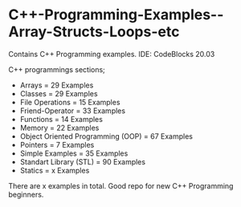 # C++-Programming-Examples--Array-Structs-Loops-etc
Contains C++ Programming examples. IDE: CodeBlocks 20.03 

C++ programmings sections;
- Arrays = 29 Examples
- Classes = 29 Examples
- File Operations = 15 Examples
- Friend-Operator = 33 Examples
- Functions = 14 Examples
- Memory = 22 Examples
- Object Oriented Programming (OOP) = 67 Examples
- Pointers = 7 Examples
- Simple Examples = 35 Examples
- Standart Library (STL) = 90 Examples
- Statics = x Examples

There are x examples in total. Good repo for new C++ Programming beginners.